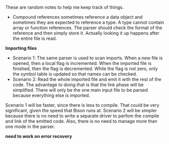 
These are random notes to help me keep track of things.

* Compound references sometimes reference a data object and sometimes they are expected to reference a type. A type cannot contain array or function references. The parser should check the format of the reference and then simply store it. Actually looking it up happens after the entire file is read. 

**Importing files**
* Scenario 1: The same parser is used to scan imports. When a new file is opened, then a local flag is incremented. When the imported file is finished, then the flag is decremented. While the flag is not zero, only the symbol table is updated so that names can be checked. 
* Scenario 2: Read the whole imported file and emit it with the rest of the code. The advantage to doing that is that the link phase will be simplified. There will only be the one main input file to be parsed because everything else is imported. 

Scenario 1 will be faster, since there is less to compile. That could be very significant, given the speed that Bison runs at. 
Scenario 2 will be simpler because there is no need to write a separate driver to perfom the compile and link of the emitted code. Also, there is no need to manage more than one mode in the parser.

**need to work on error recovery**

